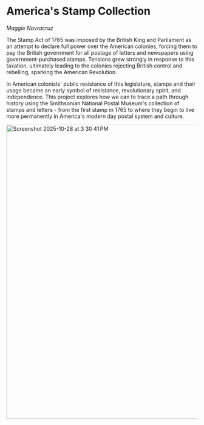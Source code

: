 # America's Stamp Collection
_Maggie Navracruz_

The Stamp Act of 1765 was imposed by the British King and Parliament as an attempt to declare full power over the American colonies, forcing them to pay the British government for all postage of letters and newspapers using government-purchased stamps. Tensions grew strongly in response to this taxation, ultimately leading to the colonies rejecting British control and rebelling, sparking the American Revolution. 

In American colonists' public resistance of this legislature, stamps and their usage became an early symbol of resistance, revolutionary spirit, and independence. This project explores how we can to trace a path through history using the Smithsonian National Postal Museum's collection of stamps and letters - from the first stamp in 1765 to where they begin to live more permanently in America's modern day postal system and culture.

<img width="1311" height="774" alt="Screenshot 2025-10-28 at 3 30 41 PM" src="https://github.com/user-attachments/assets/649a2880-6f41-4646-a0ec-81a36d824df6" />
